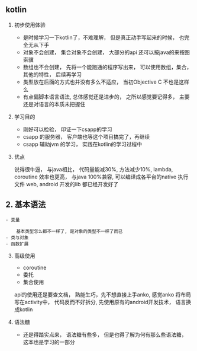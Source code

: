 
## kotlin
1. 初步使用体验
    - 是时候学习一下kotlin了，不难理解， 但是真正动手写起来的时候， 也完全无从下手
    - 对象不会创建， 集合对象不会创建， 大部分的api 还可以按java的来按图索骥
    - 数组也不会创建， 先将一个能跑通的程序写出来， 可以使用数组，集合， 其他的特性， 后续再学习
    - 类型放在后面的方式也并没有多么不适应， 当初Objective C 不也是这样么
    - 有点偏脚本语言语法, 总体感觉还是进步的， 之所以感觉要记得多， 主要还是对语言的本质未把握住

2. 学习目的
    - 刚好可以检验， 印证一下csapp的学习
    - csapp 的服务器， 客户端也等这个项目搞完了，再继续
    - csapp 辅助jvm 的学习， 实践在kotlin的学习过程中

3. 优点

    说得很牛逼， 与java相比， 代码量能减30%, 方法减少10%, lambda, coroutine 效率也更高，
    与java 100%兼容, 可以编译成各平台的native 执行文件
    web, android 开发的lib 都已经开发好了

## 2. 基本语法
    - 变量

        基本类型怎么都不一样了, 是对象的类型不一样了而已
    - 类与对象
    - 函数扩展

3. 高级使用
    - coroutine
    - 委托
    - 集合使用

    api的使用还是要查文档， 熟能生巧，先不想直接上手anko, 感觉anko 将布局写在activity中， 代码反而不好拆分, 先使用原有的android开发技术， 语言换成kotlin

4. 语法糖
    - 还是得踏实点来， 语法糖有些多， 但是也得了解为何有那么些语法糖， 这本也是学习的一部分
